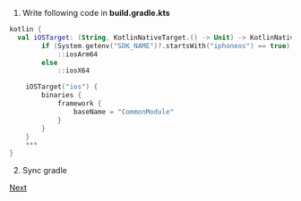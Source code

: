 1. Write following code in **build.gradle.kts**
```kotlin
kotlin {
  val iOSTarget: (String, KotlinNativeTarget.() -> Unit) -> KotlinNativeTarget =
        if (System.getenv("SDK_NAME")?.startsWith("iphoneos") == true)
            ::iosArm64
        else
            ::iosX64

    iOSTarget("ios") {
        binaries {
            framework {
                baseName = "CommonModule"
            }
        }
    }
    ***
}
```
2. Sync gradle

[Next](https://github.com/ustadenis/kotlin_multiplutform_codelab/blob/master/0_3.md)
